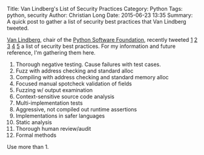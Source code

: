 Title: Van Lindberg's List of Security Practices
Category: Python
Tags: python, security
Author: Christian Long
Date: 2015-06-23 13:35
Summary: A quick post to gather a list of security best practices that Van Lindberg tweeted.




[Van Lindberg](https://twitter.com/VanL), chair of the [Python Software Foundation](https://www.python.org/psf/), recently tweeted [1](https://twitter.com/VanL/status/613395093165191168) [2](https://twitter.com/VanL/status/613395274824744960) [3](https://twitter.com/VanL/status/613395987646644226) [4](https://twitter.com/VanL/status/613397346550812672) [5](https://twitter.com/VanL/status/613397542491983873) a list of security best practices. For my information and future reference, I'm gathering them here.

1. Thorough negative testing. Cause failures with test cases.
2. Fuzz with address checking and standard alloc
3. Compiling with address checking and standard memory alloc
4. Focused manual spotcheck validation of fields
5. Fuzzing w/ output examination
6. Context-sensitive source code analysis
7. Multi-implementation tests
8. Aggressive, not compiled out runtime assertions
9. Implementations in safer languages
10. Static analysis
11. Thorough human review/audit
12. Formal methods

Use more than 1.
